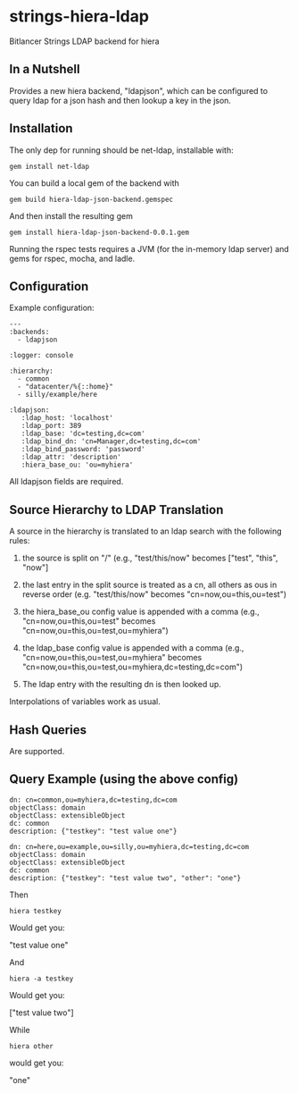 # strings-hiera-ldap

Bitlancer Strings LDAP backend for hiera

## In a Nutshell

Provides a new hiera backend, "ldapjson", which can be configured to
query ldap for a json hash and then lookup a key in the json.

## Installation

The only dep for running should be net-ldap, installable with:

```gem install net-ldap```

You can build a local gem of the backend with

```gem build hiera-ldap-json-backend.gemspec```

And then install the resulting gem

```gem install hiera-ldap-json-backend-0.0.1.gem```

Running the rspec tests requires a JVM (for the in-memory ldap server)
and gems for rspec, mocha, and ladle.

## Configuration

Example configuration:

```
---
:backends:
  - ldapjson

:logger: console

:hierarchy:
  - common
  - "datacenter/%{::home}"
  - silly/example/here

:ldapjson:
   :ldap_host: 'localhost'
   :ldap_port: 389
   :ldap_base: 'dc=testing,dc=com'
   :ldap_bind_dn: 'cn=Manager,dc=testing,dc=com'
   :ldap_bind_password: 'password'
   :ldap_attr: 'description'
   :hiera_base_ou: 'ou=myhiera'
```

All ldapjson fields are required.

## Source Hierarchy to LDAP Translation

A source in the hierarchy is translated to an ldap search with the
following rules:

1. the source is split on "/" (e.g., "test/this/now" becomes ["test",
"this", "now"]

2. the last entry in the split source is treated as a cn, all others
as ous in reverse order (e.g. "test/this/now" becomes
"cn=now,ou=this,ou=test")

3. the hiera_base_ou config value is appended with a comma (e.g.,
"cn=now,ou=this,ou=test" becomes "cn=now,ou=this,ou=test,ou=myhiera")

4. the ldap_base config value is appended with a comma (e.g.,
"cn=now,ou=this,ou=test,ou=myhiera" becomes
"cn=now,ou=this,ou=test,ou=myhiera,dc=testing,dc=com")

5. The ldap entry with the resulting dn is then looked up.

Interpolations of variables work as usual.

## Hash Queries

Are supported.

## Query Example (using the above config)

```
dn: cn=common,ou=myhiera,dc=testing,dc=com
objectClass: domain
objectClass: extensibleObject
dc: common
description: {"testkey": "test value one"}

dn: cn=here,ou=example,ou=silly,ou=myhiera,dc=testing,dc=com
objectClass: domain
objectClass: extensibleObject
dc: common
description: {"testkey": "test value two", "other": "one"}
```

Then

```hiera testkey```

Would get you:

"test value one"

And

```hiera -a testkey```

Would get you:

["test value two"]

While

```hiera other```

would get you:

"one"
